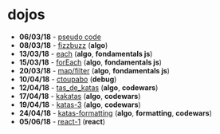 # dojos

- **06/03/18** - [pseudo code](00-pseudo_code)
- **08/03/18** - [fizzbuzz](01-fizzbuzz) (**algo**)
- **13/03/18** - [each](02-each) (**algo**, **fondamentals js**)
- **15/03/18** - [forEach](03-foreach) (**algo**, **fondamentals js**)
- **20/03/18** - [map/filter](04-map_filter) (**algo**, **fondamentals js**)
- **10/04/18** - [ctoupabo](05-ctoupabo) (**debug**)
- **12/04/18** - [tas_de_katas](06-tas_de_katas) (**algo**, **codewars**)
- **17/04/18** - [kakatas](07-kakatas) (**algo**, **codewars**)
- **19/04/18** - [katas-3](08-katas-3) (**algo**, **codewars**)
- **24/04/18** - [katas-formatting](09-katas-formatting) (**algo**, **formatting**, **codewars**)
- **05/06/18** - [react-1](10-dojo-react-1) (**react**)

